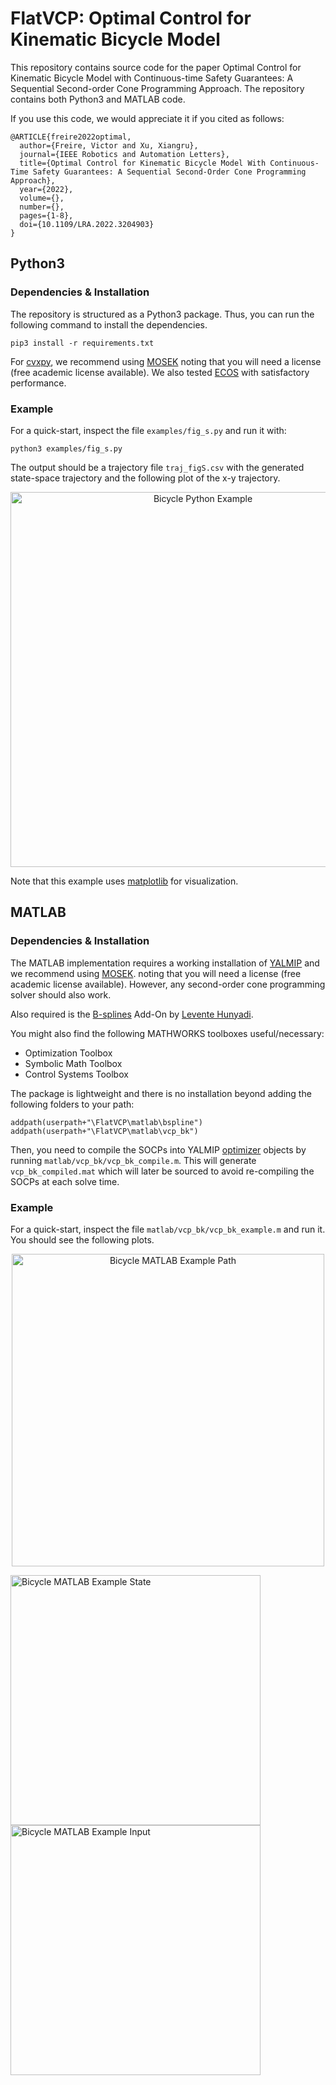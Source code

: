 # FlatVCP: Optimal Control for Kinematic Bicycle Model
This repository contains source code for the paper Optimal Control for Kinematic Bicycle Model with Continuous-time Safety Guarantees: A Sequential Second-order Cone Programming Approach.
The repository contains both Python3 and MATLAB code.

If you use this code, we would appreciate it if you cited as follows:
```
@ARTICLE{freire2022optimal,
  author={Freire, Victor and Xu, Xiangru},
  journal={IEEE Robotics and Automation Letters},
  title={Optimal Control for Kinematic Bicycle Model With Continuous-Time Safety Guarantees: A Sequential Second-Order Cone Programming Approach},
  year={2022},
  volume={},
  number={},
  pages={1-8},
  doi={10.1109/LRA.2022.3204903}
}
```

## Python3
### Dependencies & Installation
The repository is structured as a Python3 package. Thus, you can run the following command to
install the dependencies.
```
pip3 install -r requirements.txt
```
For [cvxpy](https://www.cvxpy.org/), we recommend using [MOSEK](https://www.mosek.com/) noting
that you will need a license (free academic license available). We also tested
[ECOS](https://web.stanford.edu/~boyd/papers/ecos.html) with satisfactory performance.

### Example
For a quick-start, inspect the file `examples/fig_s.py` and run it with:
```
python3 examples/fig_s.py
```

The output should be a trajectory file `traj_figS.csv` with the generated state-space
trajectory and the following plot of the x-y trajectory.

<p align="center">
  <img
  src="https://github.com/ARC-Lab-Research-Group/FlatVCP/blob/master/img/bk_python_example.png"
  width="600" alt="Bicycle Python
  Example">
</p>

Note that this example uses [matplotlib](https://matplotlib.org/) for visualization.


## MATLAB
### Dependencies & Installation
The MATLAB implementation requires a working installation of
[YALMIP](https://yalmip.github.io/) and we recommend using [MOSEK](https://www.mosek.com/).
noting that you will need a license (free academic license available). However, any
second-order cone programming solver should also work.

Also required is the
[B-splines](https://www.mathworks.com/matlabcentral/fileexchange/27374-b-splines) Add-On by
[Levente Hunyadi](https://www.mathworks.com/matlabcentral/profile/authors/1879353).

You might also find the following MATHWORKS toolboxes useful/necessary:
* Optimization Toolbox
* Symbolic Math Toolbox
* Control Systems Toolbox

The package is lightweight and there is no installation beyond adding the following folders to
your path:
```
addpath(userpath+"\FlatVCP\matlab\bspline")
addpath(userpath+"\FlatVCP\matlab\vcp_bk")
```
Then, you need to compile the SOCPs into YALMIP
[optimizer](https://yalmip.github.io/command/optimizer/) objects by running
`matlab/vcp_bk/vcp_bk_compile.m`. This will generate `vcp_bk_compiled.mat` which will later be
sourced to avoid re-compiling the SOCPs at each solve time.

### Example
For a quick-start, inspect the file `matlab/vcp_bk/vcp_bk_example.m` and run it.
You should see the following plots.

<p align="center">
  <img src="https://github.com/ARC-Lab-Research-Group/FlatVCP/blob/master/img/bk_matlab_example_path.png" width="500" alt="Bicycle MATLAB Example Path">
</p>
<p float="center">
  <img src="https://github.com/ARC-Lab-Research-Group/FlatVCP/blob/master/img/bk_matlab_example_state.png" width="400" alt="Bicycle MATLAB Example State">
  <img src="https://github.com/ARC-Lab-Research-Group/FlatVCP/blob/master/img/bk_matlab_example_input.png" width="400" alt="Bicycle MATLAB Example Input">
</p>
